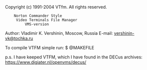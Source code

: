 Copyright (c) 1991-2004 VTfm.  All rights reserved.

		Norton Commander Style
	     Video Terminals File Manager
		     VMS-version

Author: Vladimir K. Vershinin, Moscow, Russia
E-mail: vershinin-vk@tochka.ru


To compile VTFM simple run:
$ @MAKEFILE

p.s.
I have keeped VTFM, which I have found in the DECus archives:
https://www.digiater.nl/openvms/decus/
